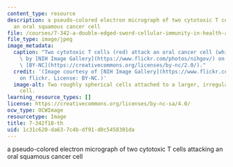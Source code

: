 ```yaml
---
content_type: resource
description: a pseudo-colored electron micrograph of two cytotoxic T cells attacking
  an oral squamous cancer cell
file: /courses/7-342-a-double-edged-sword-cellular-immunity-in-health-and-disease-fall-2018/1c31c620da637c4bdf91d0c5458301da_7-342f18-th.jpg
file_type: image/jpeg
image_metadata:
  caption: "Two cytotoxic T cells (red) attack an oral cancer cell (white).\_Image\
    \ by [NIH Image Gallery](https://www.flickr.com/photos/nihgov/) on flickr. License\
    \ [BY-NC](https://creativecommons.org/licenses/by-nc/2.0/)."
  credit: '(Image courtesy of [NIH Image Gallery](https://www.flickr.com/photos/nihgov/)
    on flickr. License: BY-NC.)'
  image-alt: Two roughly spherical cells attached to a larger, irregularly shaped
    cell.
learning_resource_types: []
license: https://creativecommons.org/licenses/by-nc-sa/4.0/
ocw_type: OCWImage
resourcetype: Image
title: 7-342f18-th
uid: 1c31c620-da63-7c4b-df91-d0c5458301da
---
```

a pseudo-colored electron micrograph of two cytotoxic T cells attacking an oral squamous cancer cell